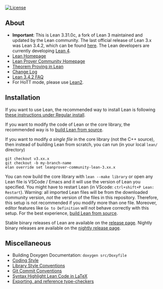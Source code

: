 <a href="LICENSE"><img src="https://img.shields.io/badge/license-APACHE_2-green.svg?dummy" title="License"/></a>

About
-----

- **Important**: This is Lean 3.31.0c, a fork of Lean 3 maintained and updated by the Lean community. The last official release of Lean 3.x was Lean 3.4.2, which can be found [here](https://github.com/leanprover/lean). The Lean developers are currently developing [Lean 4](https://github.com/leanprover/lean4).
- [Lean Homepage](http://leanprover.github.io)
- [Lean Prover Community Homepage](https://leanprover-community.github.io)
- [Theorem Proving in Lean](https://leanprover.github.io/theorem_proving_in_lean/index.html)
- [Change Log](doc/changes.md)
- [Lean 3.4.2 FAQ](doc/faq.md)
- For HoTT mode, please use [Lean2](https://github.com/leanprover/lean2).

Installation
------------

If you want to use Lean, the recommended way to install Lean is following [these instructions under Regular install](https://leanprover-community.github.io/get_started.html#regular-install).

If you want to modify the code of Lean or the core library, the recommended way is to [build Lean from source](doc/make/index.md).

If you want to modify *a single file* in the core library (not the C++ source), then instead of building Lean from scratch, you can run (in your local `lean/` directory)
```
git checkout v3.xx.x
git checkout -b my-branch-name
elan override set leanprover-community-lean-3.xx.x
```
You can now build the core library with `lean --make library` or open any Lean file is VSCode / Emacs and it will use the version of Lean you specified. You might have to restart Lean (in VScode: `ctrl+shift+P Lean: Restart`). Warning: all imported Lean files will be from the downloaded community version, *not* the version of the files in this repository. Therefore, this setup is not recommended if you modify more than one file. Moreover, editor features like `Go to Definition` will not behave correctly with this setup. For the best experience, [build Lean from source](doc/make/index.md).

Stable binary releases of Lean are available on the [release page](https://github.com/leanprover-community/lean/releases).
Nightly binary releases are available on the [nightly release page](https://github.com/leanprover-community/lean-nightly/releases).

Miscellaneous
-------------

- Building Doxygen Documentation: `doxygen src/Doxyfile`
- [Coding Style](doc/coding_style.md)
- [Library Style Conventions](doc/lean/library_style.org)
- [Git Commit Conventions](doc/commit_convention.md)
- [Syntax Highlight Lean Code in LaTeX](doc/syntax_highlight_in_latex.md)
- [Exporting, and reference type-checkers](doc/export_format.md)
